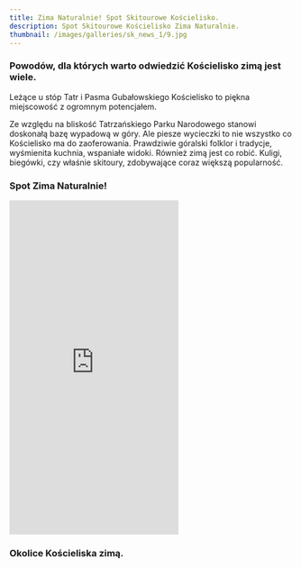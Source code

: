 ```yaml
---
title: Zima Naturalnie! Spot Skitourowe Kościelisko.
description: Spot Skitourowe Kościelisko Zima Naturalnie.
thumbnail: /images/galleries/sk_news_1/9.jpg
---
```

  
### Powodów, dla których warto odwiedzić Kościelisko zimą jest wiele.
  
Leżące u stóp Tatr i Pasma Gubałowskiego Kościelisko to piękna miejscowość z ogromnym potencjałem. 
  
Ze względu na bliskość Tatrzańskiego Parku Narodowego stanowi doskonałą bazę wypadową w góry. Ale piesze wycieczki to nie wszystko co Kościelisko ma do zaoferowania. Prawdziwie góralski folklor i tradycje, wyśmienita kuchnia, wspaniałe widoki. Również zimą jest co robić. Kuligi, biegówki, czy właśnie skitoury, zdobywające coraz większą popularność.
  
### Spot Zima Naturalnie!
  
<iframe src="https://youtube.com/embed/S2rDXWmGLpE" allowfullscreen="" style="height: 593px" frameborder="0"></iframe>
  
### Okolice Kościeliska zimą.

<span class="image modal gallery">
  <a href="/images/galleries/sk_news_1/1.jpg" title=""><img src="/images/galleries/sk_news_1/2.jpg.thumb.jpg" alt="" /></a>
  <a href="/images/galleries/sk_news_1/3.jpg" title=""><img src="/images/galleries/sk_news_1/4.jpg.thumb.jpg" alt="" /></a>
  <a href="/images/galleries/sk_news_1/5.jpg" title=""><img src="/images/galleries/sk_news_1/6.jpg.thumb.jpg" alt="" /></a>
  <a href="/images/galleries/sk_news_1/7.jpg" title=""><img src="/images/galleries/sk_news_1/8.jpg.thumb.jpg" alt="" /></a>
  <a href="/images/galleries/sk_news_1/9.jpg" title="">
</span>
